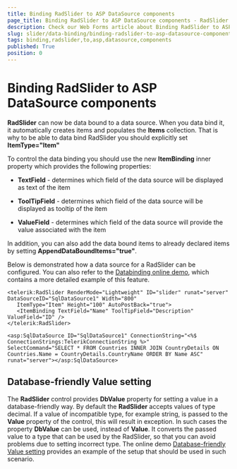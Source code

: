 ```yaml
---
title: Binding RadSlider to ASP DataSource components
page_title: Binding RadSlider to ASP DataSource components - RadSlider
description: Check our Web Forms article about Binding RadSlider to ASP DataSource components.
slug: slider/data-binding/binding-radslider-to-asp-datasource-components
tags: binding,radslider,to,asp,datasource,components
published: True
position: 0
---
```


# Binding RadSlider to ASP DataSource components

**RadSlider** can now be data bound to a data source. When you data bind it, it automatically creates items and populates the **Items** collection. That is why to be able to data bind RadSlider you should explicitly set **ItemType="Item"**

To control the data binding you should use the new **ItemBinding** inner property which provides the following properties:

* **TextField** - determines which field of the data source will be displayed as text of the item

* **ToolTipField** - determines which field of the data source will be displayed as tooltip of the item

* **ValueField** - determines which field of the data source will provide the value associated with the item

In addition, you can also add the data bound items to already declared items by setting **AppendDataBoundItems="true"**.

Below is demonstrated how a data source for a RadSlider can be configured. You can also refer to the [Databinding online demo](https://demos.telerik.com/aspnet-ajax/slider/examples/databinding/defaultcs.aspx), which contains a more detailed example of this feature.

````ASP.NET
<telerik:RadSlider RenderMode="Lightweight" ID="slider" runat="server" DataSourceID="SqlDataSource1" Width="800"
   ItemType="Item" Height="100" AutoPostBack="true">
   <ItemBinding TextField="Name" ToolTipField="Description" ValueField="ID" />
</telerik:RadSlider>

<asp:SqlDataSource ID="SqlDataSource1" ConnectionString="<%$ ConnectionStrings:TelerikConnectionString %>"
SelectCommand="SELECT * FROM Countries INNER JOIN CountryDetails ON Countries.Name = CountryDetails.CountryName ORDER BY Name ASC"
runat="server"></asp:SqlDataSource>
````

## Database-friendly Value setting

The **RadSlider** control provides **DbValue** property for setting a value in a database-friendly way. By default the **RadSlider** accepts values of type decimal. If a value of incompatible type, for example string, is passed to the **Value** property of the control, this will result in exception. In such cases the property **DbValue** can be used, instead of **Value**. It converts the passed value to a type that can be used by the RadSlider, so that you can avoid problems due to setting incorrect type. The online demo [Database-friendly Value setting](https://demos.telerik.com/aspnet-ajax/slider/examples/dbvalue/defaultcs.aspx) provides an example of the setup that should be used in such scenario.
